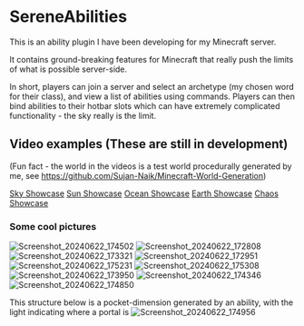 # SereneAbilities 
This is an ability plugin I have been developing for my Minecraft server.

It contains ground-breaking features for Minecraft that really push the limits of what is possible server-side.

In short, players can join a server and select an archetype (my chosen word for their class), and view a list of abilities using commands.
Players can then bind abilities to their hotbar slots which can have extremely complicated functionality - the sky really is the limit.

## Video examples (These are still in development)
(Fun fact - the world in the videos is a test world procedurally generated by me, see https://github.com/Sujan-Naik/Minecraft-World-Generation)

[Sky Showcase](https://youtu.be/nPlNT01m68A)
[Sun Showcase](https://youtu.be/ulOlTyH5znE)
[Ocean Showcase](https://youtu.be/VmwyGPwsBB8)
[Earth Showcase](https://youtu.be/EdgEjp3V6v0)
[Chaos Showcase](https://youtu.be/lKpeZGzrS1M)
### Some cool pictures

![Screenshot_20240622_174502](https://github.com/Sujan-Naik/MinecraftAbilities/assets/125016948/9da84abc-bb06-45cb-835b-cd96b20329a8)
![Screenshot_20240622_172808](https://github.com/Sujan-Naik/MinecraftAbilities/assets/125016948/6283c4cb-c396-42f5-8631-4feb66ace923)
![Screenshot_20240622_173321](https://github.com/Sujan-Naik/MinecraftAbilities/assets/125016948/1d291cf1-457d-45e4-9033-fdd7ff27447b)
![Screenshot_20240622_172951](https://github.com/Sujan-Naik/MinecraftAbilities/assets/125016948/2db0e521-8f2b-448b-a060-1b5d0b52feb9)
![Screenshot_20240622_175231](https://github.com/Sujan-Naik/MinecraftAbilities/assets/125016948/85271489-b72f-4135-b484-54bb2696417d)
![Screenshot_20240622_175308](https://github.com/Sujan-Naik/MinecraftAbilities/assets/125016948/65e23c23-022d-40ac-8d24-7cf6a8e723dc)
![Screenshot_20240622_173950](https://github.com/Sujan-Naik/MinecraftAbilities/assets/125016948/1423c599-c1d2-4f96-8c62-6923bb2fefbe)
![Screenshot_20240622_174346](https://github.com/Sujan-Naik/MinecraftAbilities/assets/125016948/d416ab44-728d-4c31-9be2-1132436d8e4b)
![Screenshot_20240622_174850](https://github.com/Sujan-Naik/MinecraftAbilities/assets/125016948/b5749306-da34-4ddb-b992-ebe2f5d1b663)

This structure below is a pocket-dimension generated by an ability, with the light indicating where a portal is
![Screenshot_20240622_174956](https://github.com/Sujan-Naik/MinecraftAbilities/assets/125016948/960b8011-fa41-48d9-b998-100ce7c13cdf)








